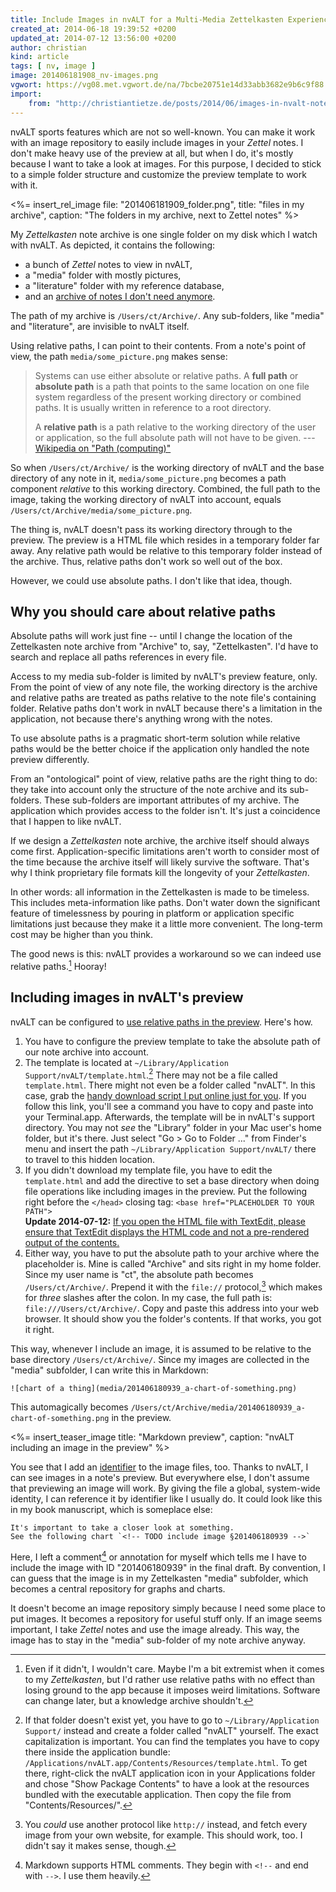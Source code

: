 ```yaml
---
title: Include Images in nvALT for a Multi-Media Zettelkasten Experience
created_at: 2014-06-18 19:39:52 +0200
updated_at: 2014-07-12 13:56:00 +0200
author: christian
kind: article
tags: [ nv, image ]
image: 201406181908_nv-images.png
vgwort: https://vg08.met.vgwort.de/na/7bcbe20751e14d33abb3682e9b6c9f88
import:
    from: "http://christiantietze.de/posts/2014/06/images-in-nvalt-notes/"
---
```


nvALT sports features which are not so well-known. You can make it work with an image repository to easily include images in your _Zettel_ notes. I don't make heavy use of the preview at all, but when I do, it's mostly because I want to take a look at images. For this purpose, I decided to stick to a simple folder structure and customize the preview template to work with it.

<%= insert_rel_image file: "201406181909_folder.png", title: "files in my archive", caption: "The folders in my archive, next to Zettel notes" %>

My _Zettelkasten_ note archive is one single folder on my disk which I watch with nvALT. As depicted, it contains the following:

- a bunch of _Zettel_ notes to view in nvALT,
- a "media" folder with mostly pictures,
- a "literature" folder with my reference database,
- and an [archive of notes I don't need anymore][semanotes].

The path of my archive is `/Users/ct/Archive/`. Any sub-folders, like "media" and "literature", are invisible to nvALT itself. 

Using relative paths, I can point to their contents. From a note's point of view, the path `media/some_picture.png` makes sense:

> Systems can use either absolute or relative paths. A **full path** or **absolute path** is a path that points to the same location on one file system regardless of the present working directory or combined paths. It is usually written in reference to a root directory.
>
> A **relative path** is a path relative to the working directory of the user or application, so the full absolute path will not have to be given.
> --- [Wikipedia on "Path (computing)"][path]

So when `/Users/ct/Archive/` is the working directory of nvALT and the base directory of any note in it, `media/some_picture.png` becomes a path component _relative_ to this working directory. Combined, the full path to the image, taking the working directory of nvALT into account, equals `/Users/ct/Archive/media/some_picture.png`.

The thing is, nvALT doesn't pass its working directory through to the preview. The preview is a HTML file which resides in a temporary folder far away. Any relative path would be relative to this temporary folder instead of the archive. Thus, relative paths don't work so well out of the box.

However, we could use absolute paths. I don't like that idea, though. 

[semanotes]: http://www.abolish.me/blog/semantic-notes#archiving
[path]: http://en.wikipedia.org/wiki/Path_(computing)

## Why you should care about relative paths

Absolute paths will work just fine -- until I change the location of the Zettelkasten note archive from "Archive" to, say, "Zettelkasten".  I'd have to search and replace all paths references in every file.

Access to my media sub-folder is limited by nvALT's preview feature, only. From the point of view of any note file, the working directory is the archive and relative paths are treated as paths relative to the note file's containing folder. Relative paths don't work in nvALT because there's a limitation in the application, not because there's anything wrong with the notes.

To use absolute paths is a pragmatic short-term solution while relative paths would be the better choice if the application only handled the note preview differently.

From an "ontological" point of view, relative paths are the right thing to do:  they take into account only the structure of the note archive and its sub-folders.  These sub-folders are important attributes of my archive. The application which provides access to the folder isn't. It's just a coincidence that I happen to like nvALT.

If we design a _Zettelkasten_ note archive, the archive itself should always come first. Application-specific limitations aren't worth to consider most of the time because the archive itself will likely survive the software. That's why I think proprietary file formats kill the longevity of your _Zettelkasten_.<!--ct: TODO add post about why plain text wins-->

In other words: all information in the Zettelkasten is made to be timeless. This includes meta-information like paths. Don't water down the significant feature of timelessness by pouring in platform or application specific limitations just because they make it a little more convenient. The long-term cost may be higher than you think.

The good news is this: nvALT provides a workaround so we can indeed use relative paths.[^extr] Hooray!

[^extr]: Even if it didn't, I wouldn't care. Maybe I'm a bit extremist when it comes to my _Zettelkasten_, but I'd rather use relative paths with no effect than losing ground to the app because it imposes weird limitations. Software can change later, but a knowledge archive shouldn't.

## Including images in nvALT's preview

nvALT can be configured to [use relative paths in the preview][brett]. Here's how.

1. You have to configure the preview template to take the absolute path of our note archive into account.
2. The template is located at `~/Library/Application Support/nvALT/template.html`.[^lib] There may not be a file called `template.html`. There might not even be a folder called "nvALT". In this case, grab the [handy download script I put online just for you][gist]. If you follow this link, you'll see a command you have to copy and paste into your Terminal.app. Afterwards, the template will be in nvALT's support directory. You may not _see_ the "Library" folder in your Mac user's home folder, but it's there. Just select "Go > Go to Folder ..." from Finder's menu and insert the path `~/Library/Application Support/nvALT/` there to travel to this hidden location.
3. If you didn't download my template file, you have to edit the `template.html` and add the directive to set a base directory when doing file operations like including images in the preview. Put the following right before the `</head>` closing tag:  `<base href="PLACEHOLDER TO YOUR PATH">`<br/>**Update 2014-07-12:** <ins>If you open the HTML file with TextEdit, please ensure that <a href="/posts/textedit-html-editor/">TextEdit displays the HTML code</a> and not a pre-rendered output of the contents.</ins>
4. Either way, you have to put the absolute path to your archive where the placeholder is. Mine is called "Archive" and sits right in my home folder. Since my user name is "ct", the absolute path becomes `/Users/ct/Archive/`. Prepend it with the `file://` protocol,[^prot] which makes for _three_ slashes after the colon. In my case, the full path is: `file:///Users/ct/Archive/`. Copy and paste this address into your web browser. It should show you the folder's contents. If that works, you got it right.

This way, whenever I include an image, it is assumed to be relative to the base directory `/Users/ct/Archive/`.  Since my images are collected in the "media" subfolder, I can write this in Markdown:

    ![chart of a thing](media/201406180939_a-chart-of-something.png)

This automagically becomes `/Users/ct/Archive/media/201406180939_a-chart-of-something.png` in the preview.

<%= insert_teaser_image title: "Markdown preview", caption: "nvALT including an image in the preview" %>

You see that I add an [identifier][id] to the image files, too.  Thanks to nvALT, I can see images in a note's preview. But everywhere else, I don't assume that previewing an image will work. By giving the file a global, system-wide identity, I can reference it by identifier like I usually do. It could look like this in my book manuscript, which is someplace else:

    It's important to take a closer look at something. 
    See the following chart `<!-- TODO include image §201406180939 -->`

Here, I left a comment[^comm] or annotation for myself which tells me I have to include the image with ID "201406180939" in the final draft. By convention, I can guess that the image is in my Zettelkasten "media" subfolder, which becomes a central repository for graphs and charts. 

It doesn't become an image repository simply because I need some place to put images. It becomes a repository for useful stuff only. If an image seems important, I take _Zettel_ notes and use the image already. This way, the image has to stay in the "media" sub-folder of my note archive anyway.


[brett]: http://brettterpstra.com/2012/09/27/quick-tip-images-in-nvalt/
[id]: /posts/add-identity/
[gist]: https://gist.github.com/DivineDominion/ab1abe8d2b93d4b73d69

[^lib]: If that folder doesn't exist yet, you have to go to `~/Library/Application Support/` instead and create a folder called "nvALT" yourself. The exact capitalization is important. You can find the templates you have to copy there inside the application bundle: `/Applications/nvALT.app/Contents/Resources/template.html`. To get there, right-click the nvALT application icon in your Applications folder and chose "Show Package Contents" to have a look at the resources bundled with the executable application. Then copy the file from "Contents/Resources/".

[^prot]: You _could_ use another protocol like `http://` instead, and fetch every image from your own website, for example. This should work, too. I didn't say it makes sense, though.

[^comm]: Markdown supports HTML comments. They begin with `<!--` and end with `-->`. I use them heavily.
